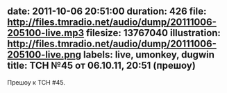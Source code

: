 date: 2011-10-06 20:51:00
duration: 426
file: http://files.tmradio.net/audio/dump/20111006-205100-live.mp3
filesize: 13767040
illustration: http://files.tmradio.net/audio/dump/20111006-205100-live.png
labels: live, umonkey, dugwin
title: ТСН №45 от 06.10.11, 20:51 (прешоу)
---
Прешоу к ТСН #45.
